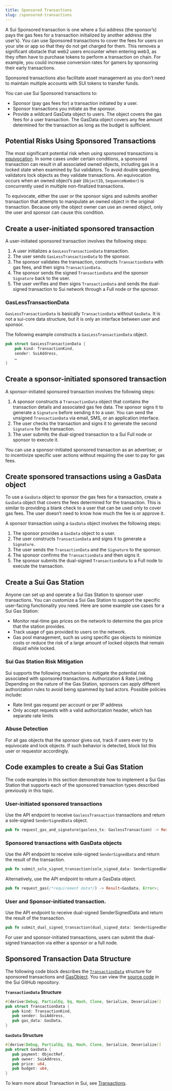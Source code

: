 ```yaml
---
title: Sponsored Transactions
slug: /sponsored-transactions
---
```


A Sui Sponsored transaction is one where a Sui address (the sponsor’s) pays the gas fees for a transaction initialized by another address (the user’s). You can use Sponsored transactions to cover the fees for users on your site or app so that they do not get charged for them. This removes a significant obstacle that web2 users encounter when entering web3, as they often have to purchase tokens to perform a transaction on chain. For example, you could increase conversion rates for gamers by sponsoring their early transactions.

Sponsored transactions also facilitate asset management as you don’t need to maintain multiple accounts with SUI tokens to transfer funds.

You can use Sui Sponsored transactions to:

- Sponsor (pay gas fees for) a transaction initiated by a user.
- Sponsor transactions you initiate as the sponsor.
- Provide a wildcard GasData object to users. The object covers the gas fees for a user transaction. The GasData object covers any fee amount determined for the transaction as long as the budget is sufficient.

## Potential Risks Using Sponsored Transactions

The most significant potential risk when using sponsored transactions is [equivocation](../../reference/sui-framework/sui-glossary.md#equivocation). In some cases under certain conditions, a sponsored transaction can result in all associated owned objects, including gas in a locked state when examined by Sui validators. To avoid double spending, validators lock objects as they validate transactions. An equivocation occurs when an owned object’s pair (`ObjectID`, `SequenceNumber`) is concurrently used in multiple non-finalized transactions.

To equivocate, either the user or the sponsor signs and submits another transaction that attempts to manipulate an owned object in the original transaction. Because only the object owner can use an owned object, only the user and sponsor can cause this condition.

## Create a user-initiated sponsored transaction

A user-initiated sponsored transaction involves the following steps:

1.  A user initializes a `GasLessTransactionData` transaction.
1.  The user sends `GasLessTransactionData` to the sponsor.
1.  The sponsor validates the transaction, constructs `TransactionData` with gas fees, and then signs `TransactionData`.
1.  The sponsor sends the signed `TransactionData` and the sponsor `Signature` back to the user.
1.  The user verifies and then signs `TransactionData` and sends the dual-signed transaction to Sui network through a Full node or the sponsor.

### GasLessTransactionData

`GasLessTransactionData` is basically `TransactionData` without `GasData`. It is not a sui-core data structure, but it is only an interface between user and sponsor.

The following example constructs a `GasLessTransactionData` object.

```rust
pub struct GasLessTransactionData {
    pub kind: TransactionKind,
    sender: SuiAddress,
    …
}
```

## Create a sponsor-initiated sponsored transaction

A sponsor-initiated sponsored transaction involves the following steps:

1.  A sponsor constructs a `TransactionData` object that contains the transaction details and associated gas fee data. The sponsor signs it to generate a `Signature` before sending it to a user. You can send the unsigned `TransactionData` via email, SMS, or an application interface.
1.  The user checks the transaction and signs it to generate the second `Signature` for the transaction.
1.  The user submits the dual-signed transaction to a Sui Full node or sponsor to execute it.

You can use a sponsor-initiated sponsored transaction as an advertiser, or to incentivize specific user actions without requiring the user to pay for gas fees.

## Create sponsored transactions using a GasData object

To use a `GasData` object to sponsor the gas fees for a transaction, create a `GasData` object that covers the fees determined for the transaction. This is similar to providing a blank check to a user that can be used only to cover gas fees. The user doesn’t need to know how much the fee is or approve it.

A sponsor transaction using a `GasData` object involves the following steps:

1.  The sponsor provides a `GasData` object to a user.
1.  The user constructs `TransactionData` and signs it to generate a `Signature`.
1.  The user sends the `TransactionData` and the `Signature` to the sponsor.
1.  The sponsor confirms the `TransactionData` and then signs it.
1.  The sponsor submits the dual-signed `TransactionData` to a Full node to execute the transaction.

## Create a Sui Gas Station

Anyone can set up and operate a Sui Gas Station to sponsor user transactions. You can customize a Sui Gas Station to support the specific user-facing functionality you need. Here are some example use cases for a Sui Gas Station:

- Monitor real-time gas prices on the network to determine the gas price that the station provides.
- Track usage of gas provided to users on the network.
- Gas pool management, such as using specific gas objects to minimize costs or reduce the risk of a large amount of locked objects that remain illiquid while locked.

### Sui Gas Station Risk Mitigation

Sui supports the following mechanism to mitigate the potential risk associated with sponsored transactions.
Authorization & Rate Limiting
Depending on the nature of the Gas Station, sponsors can apply different authorization rules to avoid being spammed by bad actors. Possible policies include:

- Rate limit gas request per account or per IP address
- Only accept requests with a valid authorization header, which has separate rate limits

### Abuse Detection

For all gas objects that the sponsor gives out, track if users ever try to equivocate and lock objects. If such behavior is detected, block list this user or requestor accordingly.

## Code examples to create a Sui Gas Station

The code examples in this section demonstrate how to implement a Sui Gas Station that supports each of the sponsored transaction types described previously in this topic.

### User-initiated sponsored transactions

Use the API endpoint to receive `GaslessTransaction` transactions and return a sole-signed `SenderSignedData` object.

```rust
pub fn request_gas_and_signature(gasless_tx: GaslessTransaction) -> Result<SenderSignedData, Error>;
```

### Sponsored transactions with GasData objects

Use the API endpoint to receive sole-signed `SenderSignedData` and return the result of the transaction.

```rust
pub fn submit_sole_signed_transaction(sole_signed_data: SenderSignedData) -> Result<(Transaction, CertifiedTransactionEffects), Error>;
```

Alternatively, use the API endpoint to return a GasData object.

```rust
pub fn request_gas(/*requirement data*/) -> Result<GasData, Error>;
```

### User and Sponsor-initiated transaction.

Use the API endpoint to receive dual-signed SenderSignedData and return the result of the transaction.

```rust
pub fn submit_dual_signed_transaction(dual_signed_data: SenderSignedData) -> Result<(Transaction, CertifiedTransactionEffects), Error>;
```

For user and sponsor-initiated transactions, users can submit the dual-signed transaction via either a sponsor or a full node.

## Sponsored Transaction Data Structure

The following code block describes the [`TransactionData`](https://github.com/MystenLabs/sui/blob/main/crates/sui-types/src/messages.rs#L999) structure for sponsored transactions and [GasObject](https://github.com/MystenLabs/sui/blob/main/crates/sui-types/src/messages.rs#L982). You can view the [source code](https://github.com/MystenLabs/sui/blob/main/crates/sui-types/src/messages.rs) in the Sui GitHub repository.

**`TransactionData` Structure**

```rust
#[derive(Debug, PartialEq, Eq, Hash, Clone, Serialize, Deserialize)]
pub struct TransactionData {
   pub kind: TransactionKind,
   pub sender: SuiAddress,
   pub gas_data: GasData,
}
```

**`GasData` Structure**

```rust
#[derive(Debug, PartialEq, Eq, Hash, Clone, Serialize, Deserialize)]
pub struct GasData {
   pub payment: ObjectRef,
   pub owner: SuiAddress,
   pub price: u64,
   pub budget: u64,
}
```

To learn more about Transaction in Sui, see [Transactions](../../learn/core-concepts/transactions.md).
